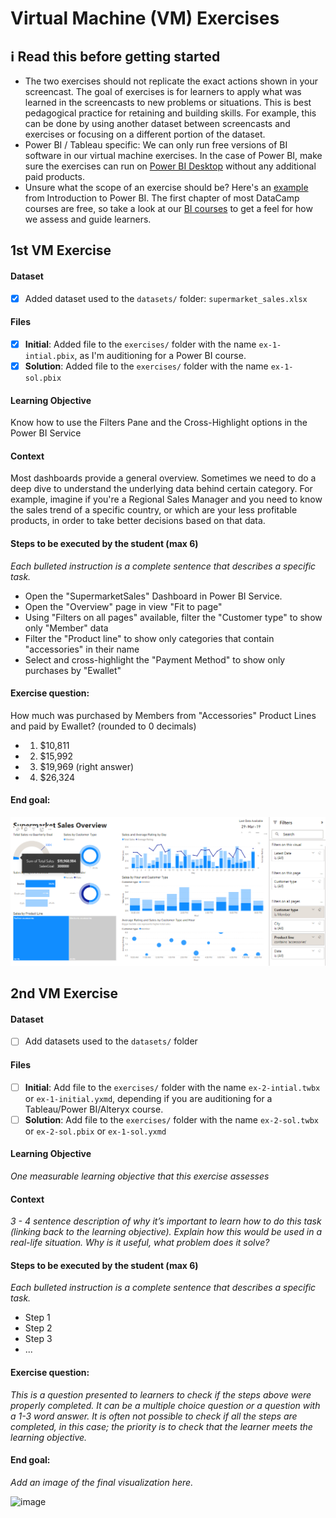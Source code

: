 # Virtual Machine (VM) Exercises

## :information_source: Read this before getting started
- The two exercises should not replicate the exact actions shown in your screencast. The goal of exercises is for learners to apply what was learned in the screencasts to new problems or situations. This is best pedagogical practice for retaining and building skills. For example, this can be done by using another dataset between screencasts and exercises or focusing on a different portion of the dataset.
- Power BI / Tableau specific: We can only run free versions of BI software in our virtual machine exercises. In the case of Power BI, make sure the exercises can run on [Power BI Desktop](https://powerbi.microsoft.com/en-us/desktop/) without any additional paid products. 
- Unsure what the scope of an exercise should be? Here's an [example](https://campus.datacamp.com/courses/introduction-to-power-bi/getting-started-with-power-bi?ex=14) from Introduction to Power BI. The first chapter of most DataCamp courses are free, so take a look at our [BI courses](https://learn.datacamp.com/courses?technologies=Tableau&technologies=Power%20BI) to get a feel for how we assess and guide learners.

## 1st VM Exercise

#### Dataset

- [x] Added dataset used to the `datasets/` folder: `supermarket_sales.xlsx`

#### Files

- [x] **Initial**: Added file to the `exercises/`  folder with the name `ex-1-intial.pbix`, as I'm auditioning for a Power BI course.
- [x] **Solution**: Added file to the `exercises/`  folder with the name `ex-1-sol.pbix`

#### Learning Objective

Know how to use the Filters Pane and the Cross-Highlight options in the Power BI Service

#### Context

Most dashboards provide a general overview. Sometimes we need to do a deep dive to understand the underlying data behind certain category. For example, imagine if you're a Regional Sales Manager and you need to know the sales trend of a specific country, or which are your less profitable products, in order to take better decisions based on that data.

#### Steps to be executed by the student (max 6)

*Each bulleted instruction is a complete sentence that describes a specific task.*

- Open the "SupermarketSales" Dashboard in Power BI Service.
- Open the "Overview" page in view "Fit to page"
- Using "Filters on all pages" available, filter the "Customer type" to show only "Member" data
- Filter the "Product line" to show only categories that contain "accessories" in their name
- Select and cross-highlight the "Payment Method" to show only purchases by "Ewallet"

#### Exercise question:
How much was purchased by Members from "Accessories" Product Lines and paid by Ewallet? (rounded to 0 decimals)
- 1. $10,811
- 2. $15,992
- 3. $19,969 (right answer)
- 4. $26,324

#### End goal:

![Alt text](exercises\ex-1-sol.png)


## 2nd VM Exercise

#### Dataset

- [ ] Add datasets used to the `datasets/` folder

#### Files

- [ ] **Initial**: Add file to the `exercises/`  folder with the name `ex-2-intial.twbx` or `ex-1-initial.yxmd`, depending if you are auditioning for a Tableau/Power BI/Alteryx course.
- [ ] **Solution**: Add file to the `exercises/`  folder with the name `ex-2-sol.twbx` or `ex-2-sol.pbix` or `ex-1-sol.yxmd`

#### Learning Objective

*One measurable learning objective that this exercise assesses*

#### Context

*3 - 4 sentence description of why it’s important to learn how to do this task (linking back to the learning objective). Explain how this would be used in a real-life situation. Why is it useful, what problem does it solve?*

#### Steps to be executed by the student (max 6)

*Each bulleted instruction is a complete sentence that describes a specific task.*

- Step 1
- Step 2
- Step 3
- ...

#### Exercise question:
*This is a question presented to learners to check if the steps above were properly completed. It can be a multiple choice question or a question with a 1-3 word answer. It is often not possible to check if all the steps are completed, in this case; the priority is to check that the learner meets the learning objective.*

#### End goal:

*Add an image of the final visualization here.*

![image](https://github.com/dfuentes94/sme-bi-course-application-2024-01-pbi/assets/84543411/86bea731-f5b8-45ca-9d72-a504ad67d94d)
